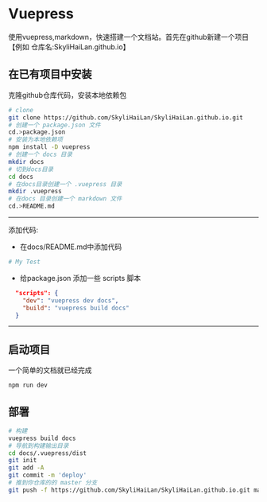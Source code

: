 # Vuepress
使用vuepress,markdown，快速搭建一个文档站。首先在github新建一个项目【例如 仓库名:SkyliHaiLan.github.io】

## 在已有项目中安装
克隆github仓库代码，安装本地依赖包
``` bash
# clone
git clone https://github.com/SkyliHaiLan/SkyliHaiLan.github.io.git
# 创建一个 package.json 文件
cd.>package.json
# 安装为本地依赖项
npm install -D vuepress
# 创建一个 docs 目录
mkdir docs
# 切到docs目录
cd docs
# 在docs目录创建一个 .vuepress 目录
mkdir .vuepress
# 在docs 目录创建一个 markdown 文件
cd.>README.md
```
---
添加代码:
  - 在docs/README.md中添加代码
``` sh
# My Test
```

 - 给package.json 添加一些 scripts 脚本
``` json
  "scripts": {
    "dev": "vuepress dev docs",
    "build": "vuepress build docs"
  }
```
---

## 启动项目
一个简单的文档就已经完成
``` bash
npm run dev
```
## 部署
``` bash
# 构建
vuepress build docs
# 导航到构建输出目录
cd docs/.vuepress/dist
git init
git add -A
git commit -m 'deploy'
# 推到你仓库的的 master 分支
git push -f https://github.com/SkyliHaiLan/SkyliHaiLan.github.io.git master
```